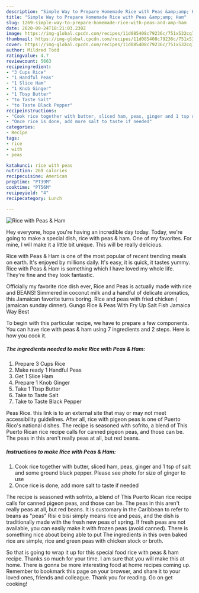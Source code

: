 ```yaml
---
description: "Simple Way to Prepare Homemade Rice with Peas &amp;amp; Ham"
title: "Simple Way to Prepare Homemade Rice with Peas &amp;amp; Ham"
slug: 1269-simple-way-to-prepare-homemade-rice-with-peas-and-amp-ham
date: 2020-09-24T18:21:03.230Z
image: https://img-global.cpcdn.com/recipes/11d085408c79236c/751x532cq70/rice-with-peas-ham-recipe-main-photo.jpg
thumbnail: https://img-global.cpcdn.com/recipes/11d085408c79236c/751x532cq70/rice-with-peas-ham-recipe-main-photo.jpg
cover: https://img-global.cpcdn.com/recipes/11d085408c79236c/751x532cq70/rice-with-peas-ham-recipe-main-photo.jpg
author: Mildred Todd
ratingvalue: 4.7
reviewcount: 5663
recipeingredient:
- "3 Cups Rice"
- "1 Handful Peas"
- "1 Slice Ham"
- "1 Knob Ginger"
- "1 Tbsp Butter"
- "to Taste Salt"
- "to Taste Black Pepper"
recipeinstructions:
- "Cook rice together with butter, sliced ham, peas, ginger and 1 tsp of salt and some ground black pepper. Please see photo for size of ginger to use"
- "Once rice is done, add more salt to taste if needed"
categories:
- Recipe
tags:
- rice
- with
- peas

katakunci: rice with peas 
nutrition: 269 calories
recipecuisine: American
preptime: "PT39M"
cooktime: "PT56M"
recipeyield: "4"
recipecategory: Lunch

---
```



![Rice with Peas &amp; Ham](https://img-global.cpcdn.com/recipes/11d085408c79236c/751x532cq70/rice-with-peas-ham-recipe-main-photo.jpg)

Hey everyone, hope you're having an incredible day today. Today, we're going to make a special dish, rice with peas &amp; ham. One of my favorites. For mine, I will make it a little bit unique. This will be really delicious.

Rice with Peas &amp; Ham is one of the most popular of recent trending meals on earth. It's enjoyed by millions daily. It's easy, it is quick, it tastes yummy. Rice with Peas &amp; Ham is something which I have loved my whole life. They're fine and they look fantastic.

Officially my favorite rice dish ever, Rice and Peas is actually made with rice and BEANS! Simmered in coconut milk and a handful of delicate aromatics, this Jamaican favorite turns boring. Rice and peas with fried chicken ( jamaican sunday dinner). Gungo Rice &amp; Peas With Fry Up Salt Fish Jamaica Way Best


To begin with this particular recipe, we have to prepare a few components. You can have rice with peas &amp; ham using 7 ingredients and 2 steps. Here is how you cook it.

<!--inarticleads1-->

##### The ingredients needed to make Rice with Peas &amp; Ham:

1. Prepare 3 Cups Rice
1. Make ready 1 Handful Peas
1. Get 1 Slice Ham
1. Prepare 1 Knob Ginger
1. Take 1 Tbsp Butter
1. Take to Taste Salt
1. Take to Taste Black Pepper


Peas Rice. this link is to an external site that may or may not meet accessibility guidelines. After all, rice with pigeon peas is one of Puerto Rico&#39;s national dishes. The recipe is seasoned with sofrito, a blend of This Puerto Rican rice recipe calls for canned pigeon peas, and those can be. The peas in this aren&#39;t really peas at all, but red beans. 

<!--inarticleads2-->

##### Instructions to make Rice with Peas &amp; Ham:

1. Cook rice together with butter, sliced ham, peas, ginger and 1 tsp of salt and some ground black pepper. Please see photo for size of ginger to use
1. Once rice is done, add more salt to taste if needed


The recipe is seasoned with sofrito, a blend of This Puerto Rican rice recipe calls for canned pigeon peas, and those can be. The peas in this aren&#39;t really peas at all, but red beans. It is customary in the Caribbean to refer to beans as &#34;peas&#34; Risi e bisi simply means rice and peas, and the dish is traditionally made with the fresh new peas of spring. If fresh peas are not available, you can easily make it with frozen peas (avoid canned). There is something nice about being able to put The ingredients in this oven baked rice are simple, rice and green peas with chicken stock or broth. 

So that is going to wrap it up for this special food rice with peas &amp; ham recipe. Thanks so much for your time. I am sure that you will make this at home. There is gonna be more interesting food at home recipes coming up. Remember to bookmark this page on your browser, and share it to your loved ones, friends and colleague. Thank you for reading. Go on get cooking!

